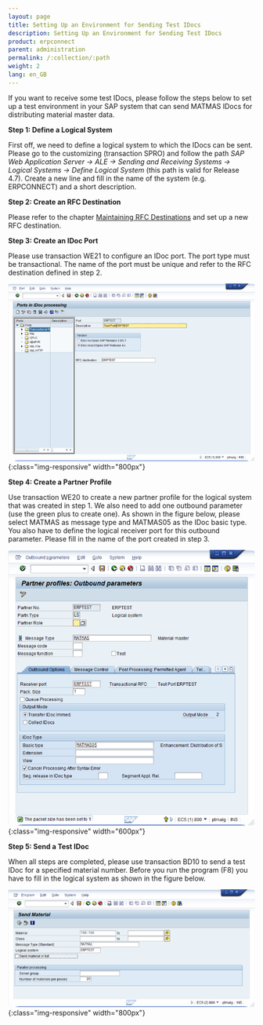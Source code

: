 ```yaml
---
layout: page
title: Setting Up an Environment for Sending Test IDocs 
description: Setting Up an Environment for Sending Test IDocs 
product: erpconnect
parent: administration
permalink: /:collection/:path
weight: 2
lang: en_GB
---
```


If you want to receive some test IDocs, please follow the steps below to set up a test environment in your SAP system that can send MATMAS IDocs for distributing material master data. 


**Step 1: Define a Logical System**

First off, we need to define a logical system to which the IDocs can be sent. Please go to the customizing (transaction SPRO) and follow the path *SAP Web Application Server -> ALE -> Sending and Receiving Systems -> Logical Systems -> Define Logical System* (this path is valid for Release 4.7). Create a new line and fill in the name of the system (e.g. ERPCONNECT) and a short description.

**Step 2: Create an RFC Destination**

Please refer to the chapter [Maintaining RFC Destinations]() and set up a new RFC destination.

**Step 3: Create an IDoc Port**

Please use transaction WE21 to configure an IDoc port. The port type must be transactional. The name of the port must be unique and refer to the RFC destination defined in step 2. 

![IDoc-Test-Environment_001](/img/content/IDoc-Test-Environment_001.png){:class="img-responsive" width="800px"}

**Step 4: Create a Partner Profile**

Use transaction WE20 to create a new partner profile for the logical system that was created in step 1. We also need to add one outbound parameter (use the green plus to create one). As shown in the figure below, please select MATMAS as message type and MATMAS05 as the IDoc basic type. You also have to define the logical receiver port for this outbound parameter. Please fill in the name of the port created in step 3.

![IDoc-Test-Environment_002](/img/content/IDoc-Test-Environment_002.png){:class="img-responsive" width="600px"}

**Step 5: Send a Test IDoc**

When all steps are completed, please use transaction BD10 to send a test IDoc for a specified material number. Before you run the program (F8) you have to fill in the logical system as shown in the figure below.

![IDoc-Test-Environment_003](/img/content/IDoc-Test-Environment_003.png){:class="img-responsive" width="800px"}

